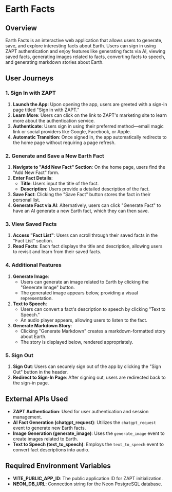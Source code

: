 # Earth Facts

## Overview

Earth Facts is an interactive web application that allows users to generate, save, and explore interesting facts about Earth. Users can sign in using ZAPT authentication and enjoy features like generating facts via AI, viewing saved facts, generating images related to facts, converting facts to speech, and generating markdown stories about Earth.

## User Journeys

### 1. Sign In with ZAPT

1. **Launch the App**: Upon opening the app, users are greeted with a sign-in page titled "Sign in with ZAPT."
2. **Learn More**: Users can click on the link to ZAPT's marketing site to learn more about the authentication service.
3. **Authenticate**: Users sign in using their preferred method—email magic link or social providers like Google, Facebook, or Apple.
4. **Automatic Transition**: Once signed in, the app automatically redirects to the home page without requiring a page refresh.

### 2. Generate and Save a New Earth Fact

1. **Navigate to "Add New Fact" Section**: On the home page, users find the "Add New Fact" form.
2. **Enter Fact Details**:
   - **Title**: Users input the title of the fact.
   - **Description**: Users provide a detailed description of the fact.
3. **Save Fact**: Clicking the "Save Fact" button stores the fact in their personal list.
4. **Generate Fact via AI**: Alternatively, users can click "Generate Fact" to have an AI generate a new Earth fact, which they can then save.

### 3. View Saved Facts

1. **Access "Fact List"**: Users can scroll through their saved facts in the "Fact List" section.
2. **Read Facts**: Each fact displays the title and description, allowing users to revisit and learn from their saved facts.

### 4. Additional Features

1. **Generate Image**:
   - Users can generate an image related to Earth by clicking the "Generate Image" button.
   - The generated image appears below, providing a visual representation.
2. **Text to Speech**:
   - Users can convert a fact's description to speech by clicking "Text to Speech."
   - An audio player appears, allowing users to listen to the fact.
3. **Generate Markdown Story**:
   - Clicking "Generate Markdown" creates a markdown-formatted story about Earth.
   - The story is displayed below, rendered appropriately.

### 5. Sign Out

1. **Sign Out**: Users can securely sign out of the app by clicking the "Sign Out" button in the header.
2. **Redirect to Sign-In Page**: After signing out, users are redirected back to the sign-in page.

## External APIs Used

- **ZAPT Authentication**: Used for user authentication and session management.
- **AI Fact Generation (chatgpt_request)**: Utilizes the `chatgpt_request` event to generate new Earth facts.
- **Image Generation (generate_image)**: Uses the `generate_image` event to create images related to Earth.
- **Text to Speech (text_to_speech)**: Employs the `text_to_speech` event to convert fact descriptions into audio.

## Required Environment Variables

- **VITE_PUBLIC_APP_ID**: The public application ID for ZAPT initialization.
- **NEON_DB_URL**: Connection string for the Neon PostgreSQL database.
